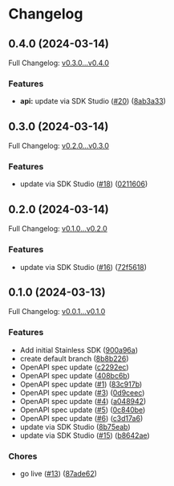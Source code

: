 # Changelog

## 0.4.0 (2024-03-14)

Full Changelog: [v0.3.0...v0.4.0](https://github.com/hdemirev/hari-public-repo/compare/v0.3.0...v0.4.0)

### Features

* **api:** update via SDK Studio ([#20](https://github.com/hdemirev/hari-public-repo/issues/20)) ([8ab3a33](https://github.com/hdemirev/hari-public-repo/commit/8ab3a3369747b1ae1308e1353a27581d59ced583))

## 0.3.0 (2024-03-14)

Full Changelog: [v0.2.0...v0.3.0](https://github.com/hdemirev/hari-public-repo/compare/v0.2.0...v0.3.0)

### Features

* update via SDK Studio ([#18](https://github.com/hdemirev/hari-public-repo/issues/18)) ([0211606](https://github.com/hdemirev/hari-public-repo/commit/02116065c8cb0875b3a526d4d4281b160b4465aa))

## 0.2.0 (2024-03-14)

Full Changelog: [v0.1.0...v0.2.0](https://github.com/hdemirev/hari-public-repo/compare/v0.1.0...v0.2.0)

### Features

* update via SDK Studio ([#16](https://github.com/hdemirev/hari-public-repo/issues/16)) ([72f5618](https://github.com/hdemirev/hari-public-repo/commit/72f56182174f2347da198b03db783ea23f8e774a))

## 0.1.0 (2024-03-13)

Full Changelog: [v0.0.1...v0.1.0](https://github.com/hdemirev/hari-public-repo/compare/v0.0.1...v0.1.0)

### Features

* Add initial Stainless SDK ([900a96a](https://github.com/hdemirev/hari-public-repo/commit/900a96ad46e7b7833953460db7244e1cdc367c66))
* create default branch ([8b8b226](https://github.com/hdemirev/hari-public-repo/commit/8b8b2265496947d7c1a7528fbfce7489ceb90c28))
* OpenAPI spec update ([c2292ec](https://github.com/hdemirev/hari-public-repo/commit/c2292ecdf8c9c7e5053603fb45760b61bc8b4ce8))
* OpenAPI spec update ([408bc6b](https://github.com/hdemirev/hari-public-repo/commit/408bc6b0012fcf3b85120f20b14f102d81a7611e))
* OpenAPI spec update ([#1](https://github.com/hdemirev/hari-public-repo/issues/1)) ([83c917b](https://github.com/hdemirev/hari-public-repo/commit/83c917b93afdcb4627000501a95db1b2d68978b6))
* OpenAPI spec update ([#3](https://github.com/hdemirev/hari-public-repo/issues/3)) ([0d9ceec](https://github.com/hdemirev/hari-public-repo/commit/0d9ceec4c7b6828b37edf1b44d9813c8779def72))
* OpenAPI spec update ([#4](https://github.com/hdemirev/hari-public-repo/issues/4)) ([a048942](https://github.com/hdemirev/hari-public-repo/commit/a0489422953d4755cb93d25ee35541e29ec988a3))
* OpenAPI spec update ([#5](https://github.com/hdemirev/hari-public-repo/issues/5)) ([0c840be](https://github.com/hdemirev/hari-public-repo/commit/0c840be1e92b6d93a59311222c73292459a6dc5f))
* OpenAPI spec update ([#6](https://github.com/hdemirev/hari-public-repo/issues/6)) ([c3d17a6](https://github.com/hdemirev/hari-public-repo/commit/c3d17a6fe92a60dc10133ed1208eb193ce8b5d8c))
* update via SDK Studio ([8b75eab](https://github.com/hdemirev/hari-public-repo/commit/8b75eab3a3d6df6cb77176d3c7307ceea153a465))
* update via SDK Studio ([#15](https://github.com/hdemirev/hari-public-repo/issues/15)) ([b8642ae](https://github.com/hdemirev/hari-public-repo/commit/b8642ae70f1f4a7878fb598fb3717cd7bb04539c))


### Chores

* go live ([#13](https://github.com/hdemirev/hari-public-repo/issues/13)) ([87ade62](https://github.com/hdemirev/hari-public-repo/commit/87ade62ef58ae5396a480c1f46b7d431ee01454d))
